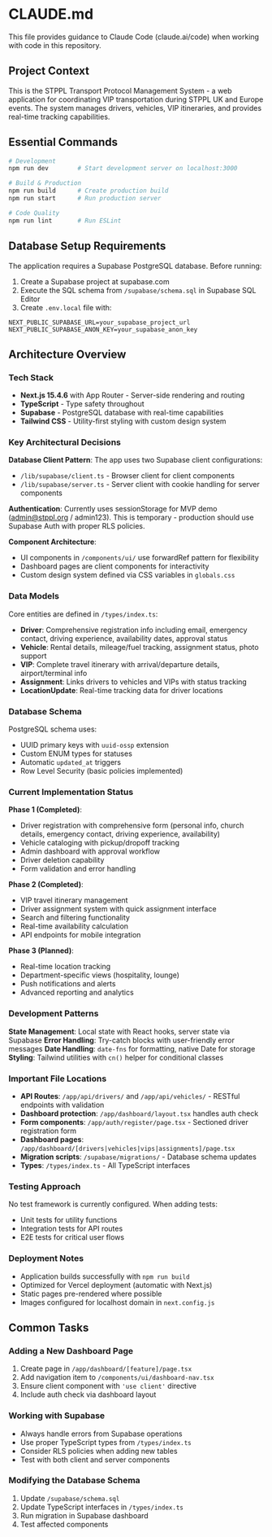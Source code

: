 # CLAUDE.md

This file provides guidance to Claude Code (claude.ai/code) when working with code in this repository.

## Project Context

This is the STPPL Transport Protocol Management System - a web application for coordinating VIP transportation during STPPL UK and Europe events. The system manages drivers, vehicles, VIP itineraries, and provides real-time tracking capabilities.

## Essential Commands

```bash
# Development
npm run dev        # Start development server on localhost:3000

# Build & Production
npm run build      # Create production build
npm run start      # Run production server

# Code Quality
npm run lint       # Run ESLint
```

## Database Setup Requirements

The application requires a Supabase PostgreSQL database. Before running:

1. Create a Supabase project at supabase.com
2. Execute the SQL schema from `/supabase/schema.sql` in Supabase SQL Editor
3. Create `.env.local` file with:
```env
NEXT_PUBLIC_SUPABASE_URL=your_supabase_project_url
NEXT_PUBLIC_SUPABASE_ANON_KEY=your_supabase_anon_key
```

## Architecture Overview

### Tech Stack
- **Next.js 15.4.6** with App Router - Server-side rendering and routing
- **TypeScript** - Type safety throughout
- **Supabase** - PostgreSQL database with real-time capabilities
- **Tailwind CSS** - Utility-first styling with custom design system

### Key Architectural Decisions

**Database Client Pattern**: The app uses two Supabase client configurations:
- `/lib/supabase/client.ts` - Browser client for client components
- `/lib/supabase/server.ts` - Server client with cookie handling for server components

**Authentication**: Currently uses sessionStorage for MVP demo (admin@stppl.org / admin123). This is temporary - production should use Supabase Auth with proper RLS policies.

**Component Architecture**: 
- UI components in `/components/ui/` use forwardRef pattern for flexibility
- Dashboard pages are client components for interactivity
- Custom design system defined via CSS variables in `globals.css`

### Data Models

Core entities are defined in `/types/index.ts`:
- **Driver**: Comprehensive registration info including email, emergency contact, driving experience, availability dates, approval status
- **Vehicle**: Rental details, mileage/fuel tracking, assignment status, photo support
- **VIP**: Complete travel itinerary with arrival/departure details, airport/terminal info
- **Assignment**: Links drivers to vehicles and VIPs with status tracking
- **LocationUpdate**: Real-time tracking data for driver locations

### Database Schema

PostgreSQL schema uses:
- UUID primary keys with `uuid-ossp` extension
- Custom ENUM types for statuses
- Automatic `updated_at` triggers
- Row Level Security (basic policies implemented)

### Current Implementation Status

**Phase 1 (Completed)**:
- Driver registration with comprehensive form (personal info, church details, emergency contact, driving experience, availability)
- Vehicle cataloging with pickup/dropoff tracking
- Admin dashboard with approval workflow
- Driver deletion capability
- Form validation and error handling

**Phase 2 (Completed)**:
- VIP travel itinerary management
- Driver assignment system with quick assignment interface
- Search and filtering functionality
- Real-time availability calculation
- API endpoints for mobile integration

**Phase 3 (Planned)**:
- Real-time location tracking
- Department-specific views (hospitality, lounge)
- Push notifications and alerts
- Advanced reporting and analytics

### Development Patterns

**State Management**: Local state with React hooks, server state via Supabase
**Error Handling**: Try-catch blocks with user-friendly error messages
**Date Handling**: `date-fns` for formatting, native Date for storage
**Styling**: Tailwind utilities with `cn()` helper for conditional classes

### Important File Locations

- **API Routes**: `/app/api/drivers/` and `/app/api/vehicles/` - RESTful endpoints with validation
- **Dashboard protection**: `/app/dashboard/layout.tsx` handles auth check
- **Form components**: `/app/auth/register/page.tsx` - Sectioned driver registration form
- **Dashboard pages**: `/app/dashboard/[drivers|vehicles|vips|assignments]/page.tsx`
- **Migration scripts**: `/supabase/migrations/` - Database schema updates
- **Types**: `/types/index.ts` - All TypeScript interfaces

### Testing Approach

No test framework is currently configured. When adding tests:
- Unit tests for utility functions
- Integration tests for API routes
- E2E tests for critical user flows

### Deployment Notes

- Application builds successfully with `npm run build`
- Optimized for Vercel deployment (automatic with Next.js)
- Static pages pre-rendered where possible
- Images configured for localhost domain in `next.config.js`

## Common Tasks

### Adding a New Dashboard Page
1. Create page in `/app/dashboard/[feature]/page.tsx`
2. Add navigation item to `/components/ui/dashboard-nav.tsx`
3. Ensure client component with `'use client'` directive
4. Include auth check via dashboard layout

### Working with Supabase
- Always handle errors from Supabase operations
- Use proper TypeScript types from `/types/index.ts`
- Consider RLS policies when adding new tables
- Test with both client and server components

### Modifying the Database Schema
1. Update `/supabase/schema.sql`
2. Update TypeScript interfaces in `/types/index.ts`
3. Run migration in Supabase dashboard
4. Test affected components